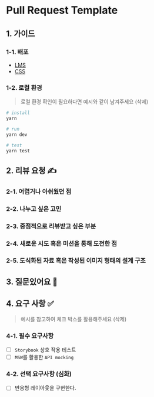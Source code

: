 # Pull Request Template

## 1. 가이드

### 1-1. 배포

- [LMS](https://edu.nextstep.camp)
- [CSS](next-step.github.io/shopping-cart-css)

### 1-2. 로컬 환경

> 로컬 환경 확인이 필요하다면 예시와 같이 남겨주세요 (삭제)

```bash
# install
yarn

# run
yarn dev

# test
yarn test
```

## 2. 리뷰 요청 ✍️

### 2-1. 어렵거나 아쉬웠던 점

### 2-2. 나누고 싶은 고민

### 2-3. 중점적으로 리뷰받고 싶은 부분

### 2-4. 새로운 시도 혹은 미션을 통해 도전한 점

### 2-5. 도식화된 자료 혹은 작성된 이미지 형태의 설계 구조

## 3. 질문있어요 🙋

## 4. 요구 사항 ✅

> 예시를 참고하여 체크 박스를 활용해주세요 (삭제)

### 4-1. 필수 요구사항

- [ ] `Storybook` 상호 작용 테스트
- [ ] `MSW`를 활용한 `API mocking`

### 4-2. 선택 요구사항 (심화)

- [ ] 반응형 레이아웃을 구현한다.
